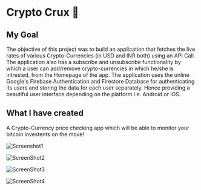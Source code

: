 # Crypto Crux 🤑

## My Goal

The objective of this project was to build an application that fetches the live rates of various Crypto-Currencies (in USD and INR both) using an API Call. The application also has a subscribe and unsubscribe functionality by which a user can add/remove crypto-currencies in which he/she is intrested, from the Homepage of the app. The application uses the online Google's Firebase Authentication and Firestore Database for authenticating its users and storing the data for each user separately. Hence providing a beautiful user interface depending on the platform i.e. Android or iOS.

## What I have created

A Crypto-Currency price checking app which will be able to monitor your bitcoin investents on the move!

![Screenshot1](https://user-images.githubusercontent.com/59922056/126044742-070db3f1-aafa-4538-8efe-a78b93db91b1.png)

![ScreenShot2](https://user-images.githubusercontent.com/59922056/126044793-52a52e5a-6651-4ded-8b3c-159797fd39f3.png)

![ScreenShot3](https://user-images.githubusercontent.com/59922056/126044888-5c21b220-fb9d-4be0-baf1-1048981f6f51.png)

![ScreenShot4](https://user-images.githubusercontent.com/59922056/126044890-a34db1a0-8c44-4f1b-a7c3-6174bcb26fa1.png)




